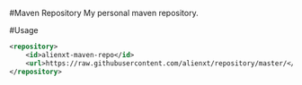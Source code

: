 #Maven Repository
My personal maven repository.


#Usage

```xml
<repository>
    <id>alienxt-maven-repo</id>
    <url>https://raw.githubusercontent.com/alienxt/repository/master/</url>
</repository>
```
